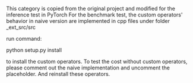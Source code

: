 This category is copied from the original project and modified for the inference test in PyTorch
For the benchmark test, the custom operators' behavior in naive version are implemented in cpp files under folder _ext_src/src

run command:

python setup.py install

to install the custom operators. To test the cost without custom operators, please comment out the naive implementation and uncomment the placeholder. And reinstall these operators.